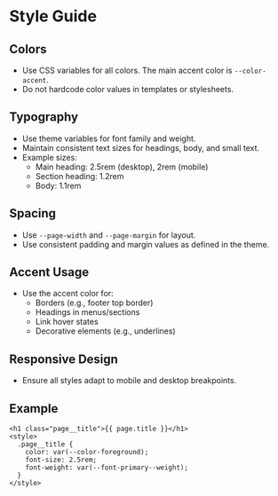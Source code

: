 # Style Guide

## Colors
- Use CSS variables for all colors. The main accent color is `--color-accent`.
- Do not hardcode color values in templates or stylesheets.

## Typography
- Use theme variables for font family and weight.
- Maintain consistent text sizes for headings, body, and small text.
- Example sizes:
  - Main heading: 2.5rem (desktop), 2rem (mobile)
  - Section heading: 1.2rem
  - Body: 1.1rem

## Spacing
- Use `--page-width` and `--page-margin` for layout.
- Use consistent padding and margin values as defined in the theme.

## Accent Usage
- Use the accent color for:
  - Borders (e.g., footer top border)
  - Headings in menus/sections
  - Link hover states
  - Decorative elements (e.g., underlines)

## Responsive Design
- Ensure all styles adapt to mobile and desktop breakpoints.

## Example
```liquid
<h1 class="page__title">{{ page.title }}</h1>
<style>
  .page__title {
    color: var(--color-foreground);
    font-size: 2.5rem;
    font-weight: var(--font-primary--weight);
  }
</style>
``` 